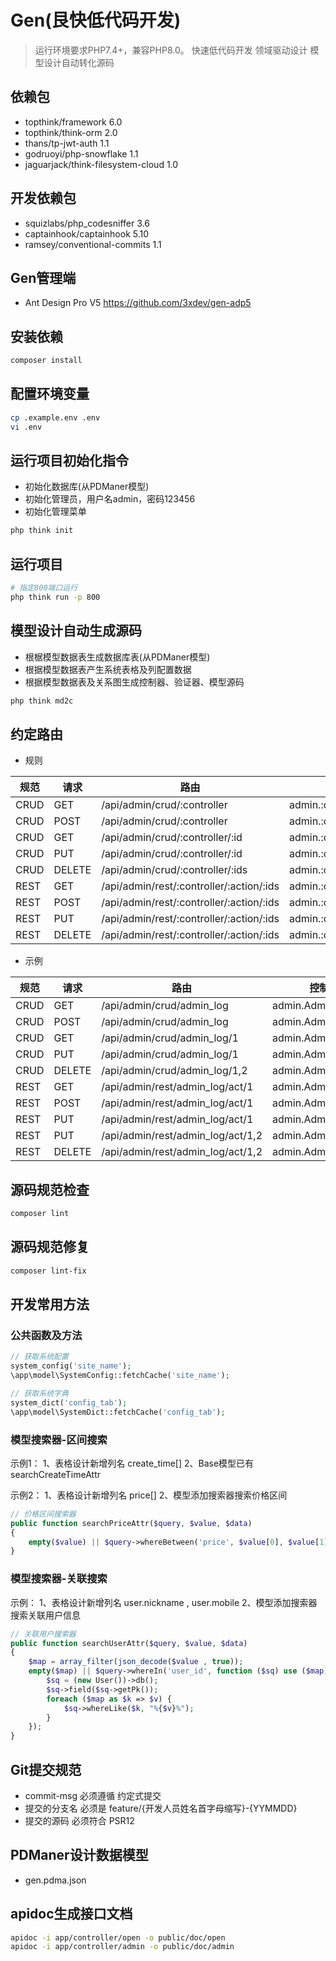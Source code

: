 Gen(艮快低代码开发)
==================

> 运行环境要求PHP7.4+，兼容PHP8.0。
> 快速低代码开发
> 领域驱动设计
> 模型设计自动转化源码

## 依赖包

* topthink/framework 6.0
* topthink/think-orm 2.0
* thans/tp-jwt-auth 1.1
* godruoyi/php-snowflake 1.1
* jaguarjack/think-filesystem-cloud 1.0

## 开发依赖包

* squizlabs/php_codesniffer 3.6
* captainhook/captainhook 5.10
* ramsey/conventional-commits 1.1

## Gen管理端

* Ant Design Pro V5
https://github.com/3xdev/gen-adp5

## 安装依赖

```bash
composer install
```

## 配置环境变量

```bash
cp .example.env .env
vi .env
```

## 运行项目初始化指令

* 初始化数据库(从PDManer模型)
* 初始化管理员，用户名admin，密码123456
* 初始化管理菜单

```bash
php think init
```

## 运行项目

```bash
# 指定800端口运行
php think run -p 800
```

## 模型设计自动生成源码

* 根椐模型数据表生成数据库表(从PDManer模型)
* 根据模型数据表产生系统表格及列配置数据
* 根据模型数据表及关系图生成控制器、验证器、模型源码

```bash
php think md2c
```


## 约定路由

* 规则

| 规范 | 请求 | 路由 | 控制器/操作 |
| ---- | ---- | ---- | ---- |
| CRUD | GET  | /api/admin/crud/:controller | admin.:controller/index |
| CRUD | POST | /api/admin/crud/:controller | admin.:controller/create |
| CRUD | GET  | /api/admin/crud/:controller/:id | admin.:controller/read |
| CRUD | PUT  | /api/admin/crud/:controller/:id | admin.:controller/update |
| CRUD | DELETE | /api/admin/crud/:controller/:ids | admin.:controller/delete |
| REST | GET  | /api/admin/rest/:controller/:action/:ids | admin.:controller/get:action |
| REST | POST  | /api/admin/rest/:controller/:action/:ids | admin.:controller/post:action |
| REST | PUT  | /api/admin/rest/:controller/:action/:ids | admin.:controller/put:action |
| REST | DELETE | /api/admin/rest/:controller/:action/:ids | admin.:controller/delete:action |

* 示例

| 规范 | 请求 | 路由 | 控制器/操作 |
| ---- | ---- | ---- | ---- |
| CRUD | GET  | /api/admin/crud/admin_log | admin.AdminLog/index |
| CRUD | POST | /api/admin/crud/admin_log | admin.AdminLog/create |
| CRUD | GET  | /api/admin/crud/admin_log/1 | admin.AdminLog/read |
| CRUD | PUT  | /api/admin/crud/admin_log/1 | admin.AdminLog/update |
| CRUD | DELETE | /api/admin/crud/admin_log/1,2 | admin.AdminLog/delete |
| REST | GET  | /api/admin/rest/admin_log/act/1 | admin.AdminLog/getAct |
| REST | POST  | /api/admin/rest/admin_log/act/1 | admin.AdminLog/postAct |
| REST | PUT  | /api/admin/rest/admin_log/act/1 | admin.AdminLog/putAct |
| REST | PUT  | /api/admin/rest/admin_log/act/1,2 | admin.AdminLog/putAct |
| REST | DELETE | /api/admin/rest/admin_log/act/1,2 | admin.AdminLog/deleteAct |

## 源码规范检查

```bash
composer lint
```

## 源码规范修复

```bash
composer lint-fix
```

## 开发常用方法

### 公共函数及方法
```php
// 获取系统配置
system_config('site_name');
\app\model\SystemConfig::fetchCache('site_name');

// 获取系统字典
system_dict('config_tab');
\app\model\SystemDict::fetchCache('config_tab');
```

### 模型搜索器-区间搜索
示例1：
1、表格设计新增列名 create_time[]
2、Base模型已有searchCreateTimeAttr

示例2：
1、表格设计新增列名 price[]
2、模型添加搜索器搜索价格区间
```php
// 价格区间搜索器
public function searchPriceAttr($query, $value, $data)
{
    empty($value) || $query->whereBetween('price', $value[0], $value[1]);
}
```

### 模型搜索器-关联搜索
示例：
1、表格设计新增列名 user.nickname , user.mobile
2、模型添加搜索器搜索关联用户信息
```php
// 关联用户搜索器
public function searchUserAttr($query, $value, $data)
{
    $map = array_filter(json_decode($value , true));
    empty($map) || $query->whereIn('user_id', function ($sq) use ($map) {
        $sq = (new User())->db();
        $sq->field($sq->getPk());
        foreach ($map as $k => $v) {
            $sq->whereLike($k, "%{$v}%");
        }
    });
}
```




## Git提交规范

* commit-msg 必须遵循 约定式提交
* 提交的分支名 必须是 feature/{开发人员姓名首字母缩写}-{YYMMDD}
* 提交的源码 必须符合 PSR12

[约定式提交]: https://www.conventionalcommits.org/zh-hans/v1.0.0/
[PSR-12]: https://www.php-fig.org/psr/psr-12/

## PDManer设计数据模型

* gen.pdma.json

## apidoc生成接口文档

```bash
apidoc -i app/controller/open -o public/doc/open
apidoc -i app/controller/admin -o public/doc/admin
```
